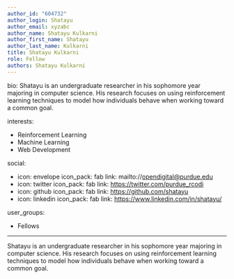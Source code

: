 ```yaml
---
author_id: "604732"
author_login: Shatayu
author_email: xyzabc
author_name: Shatayu Kulkarni
author_first_name: Shatayu
author_last_name: Kulkarni
title: Shatayu Kulkarni
role: Fellow
authors: Shatayu Kulkarni
---
```


bio: Shatayu is an undergraduate researcher in his sophomore year majoring in computer science. His research focuses on using reinforcement learning techniques to model how individuals behave when working toward a common goal.

interests:
  - Reinforcement Learning
  - Machine Learning
  - Web Development

social:
  - icon: envelope
    icon_pack: fab
    link: mailto://opendigital@purdue.edu
  - icon: twitter
    icon_pack: fab
    link: https://twitter.com/purdue_rcodi
  - icon: github
    icon_pack: fab
    link: https://github.com/shatayu
  - icon: linkedin
    icon_pack: fab
    link: https://www.linkedin.com/in/shatayu/
    
user_groups:
  - Fellows
---

Shatayu is an undergraduate researcher in his sophomore year majoring in computer science. His research focuses on using reinforcement learning techniques to model how individuals behave when working toward a common goal.
